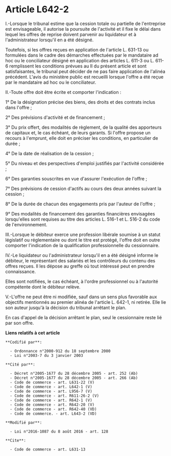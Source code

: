 # Article L642-2

I.-Lorsque le tribunal estime que la cession totale ou partielle de l'entreprise est envisageable, il autorise la poursuite
de l'activité et il fixe le délai dans lequel les offres de reprise doivent parvenir au liquidateur et à l'administrateur
lorsqu'il en a été désigné. 

Toutefois, si les offres reçues en application de l'article L. 631-13 ou formulées dans le cadre des démarches effectuées par
le mandataire ad hoc ou le conciliateur désigné en application des articles L. 611-3 ou L. 611-6 remplissent les conditions
prévues au II du présent article et sont satisfaisantes, le tribunal peut décider de ne pas faire application de l'alinéa
précédent. L'avis du ministère public est recueilli lorsque l'offre a été reçue par le mandataire ad hoc ou le conciliateur. 

II.-Toute offre doit être écrite et comporter l'indication : 

1° De la désignation précise des biens, des droits et des contrats inclus dans l'offre ; 

2° Des prévisions d'activité et de financement ; 

3° Du prix offert, des modalités de règlement, de la qualité des apporteurs de capitaux et, le cas échéant, de leurs garants.
Si l'offre propose un recours à l'emprunt, elle doit en préciser les conditions, en particulier de durée ; 

4° De la date de réalisation de la cession ; 

5° Du niveau et des perspectives d'emploi justifiés par l'activité considérée ; 

6° Des garanties souscrites en vue d'assurer l'exécution de l'offre ; 

7° Des prévisions de cession d'actifs au cours des deux années suivant la cession ; 

8° De la durée de chacun des engagements pris par l'auteur de l'offre ;

9° Des modalités de financement des garanties financières envisagées lorsqu'elles sont requises au titre des articles L.
516-1 et L. 516-2 du code de l'environnement. 

III.-Lorsque le débiteur exerce une profession libérale soumise à un statut législatif ou réglementaire ou dont le titre est
protégé, l'offre doit en outre comporter l'indication de la qualification professionnelle du cessionnaire. 

IV.-Le liquidateur ou l'administrateur lorsqu'il en a été désigné informe le débiteur, le représentant des salariés et les
contrôleurs du contenu des offres reçues. Il les dépose au greffe où tout intéressé peut en prendre connaissance. 

Elles sont notifiées, le cas échéant, à l'ordre professionnel ou à l'autorité compétente dont le débiteur relève. 

V.-L'offre ne peut être ni modifiée, sauf dans un sens plus favorable aux objectifs mentionnés au premier alinéa de l'article
L. 642-1, ni retirée. Elle lie son auteur jusqu'à la décision du tribunal arrêtant le plan. 

En cas d'appel de la décision arrêtant le plan, seul le cessionnaire reste lié par son offre.

**Liens relatifs à cet article**

	**Codifié par**:

	  - Ordonnance n°2000-912 du 18 septembre 2000
	  - Loi n°2003-7 du 3 janvier 2003

	**Cité par**:

	  - Décret n°2005-1677 du 28 décembre 2005 - art. 252 (Ab)
	  - Décret n°2005-1677 du 28 décembre 2005 - art. 266 (Ab)
	  - Code de commerce - art. L631-22 (V)
	  - Code de commerce - art. L642-1 (V)
	  - Code de commerce - art. L956-7 (V)
	  - Code de commerce - art. R611-26-2 (V)
	  - Code de commerce - art. R642-1 (V)
	  - Code de commerce - art. R642-20 (V)
	  - Code de commerce - art. R642-40 (VD)
	  - Code de commerce. - art. L643-2 (VD)

	**Modifié par**:

	  - Loi n°2016-1087 du 8 août 2016 - art. 128

	**Cite**:

	  - Code de commerce - art. L631-13
